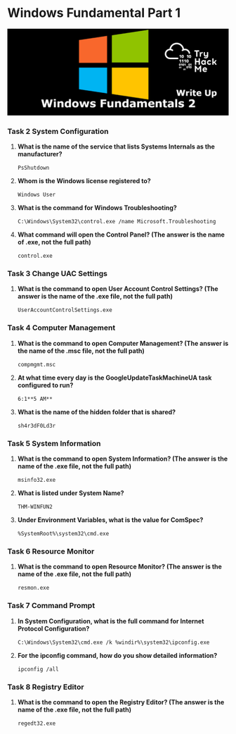 # Windows Fundamental Part 1

<p align="center">
  <img title="windows" src='windows-fundamentals-2.png'/>
</p>

### Task 2 System Configuration
1. **What is the name of the service that lists Systems Internals as the manufacturer?**
    ```
    PsShutdown
    ```

2. **Whom is the Windows license registered to?**
    ```
    Windows User
    ```

3. **What is the command for Windows Troubleshooting?**
    ```
    C:\Windows\System32\control.exe /name Microsoft.Troubleshooting
    ```

4. **What command will open the Control Panel? (The answer is  the name of .exe, not the full path)**
    ```
    control.exe
    ```

### Task 3 Change UAC Settings
1. **What is the command to open User Account Control Settings? (The answer is the name of the .exe file, not the full path)**
    ```
    UserAccountControlSettings.exe
    ```

### Task 4 Computer Management
1. **What is the command to open Computer Management? (The answer is the name of the .msc file, not the full path)**
    ```
    compmgmt.msc
    ```

2. **At what time every day is the GoogleUpdateTaskMachineUA task configured to run?**
    ```
    6:1**5 AM**
    ```

3. **What is the name of the hidden folder that is shared?**
    ```
    sh4r3dF0Ld3r
    ```

### Task 5 System Information
1. **What is the command to open System Information? (The answer is the name of the .exe file, not the full path)**
    ```
    msinfo32.exe
    ```

2. **What is listed under System Name?**
    ```
    THM-WINFUN2
    ```

3. **Under Environment Variables, what is the value for ComSpec?**
    ```
    %SystemRoot%\system32\cmd.exe
    ```

### Task 6 Resource Monitor
1. **What is the command to open Resource Monitor? (The answer is the name of the .exe file, not the full path)**
    ```
    resmon.exe
    ```

### Task 7 Command Prompt
1. **In System Configuration, what is the full command for Internet Protocol Configuration?**
    ```
    C:\Windows\System32\cmd.exe /k %windir%\system32\ipconfig.exe
    ```

2. **For the ipconfig command, how do you show detailed information?**
    ```
    ipconfig /all
    ```

### Task 8 Registry Editor
1. **What is the command to open the Registry Editor? (The answer is the name of  the .exe file, not the full path)**
    ```
    regedt32.exe
    ```